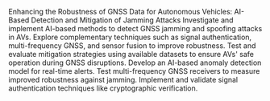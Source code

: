 Enhancing the Robustness of GNSS Data for Autonomous Vehicles: AI-Based Detection and Mitigation of Jamming Attacks
Investigate and implement AI-based methods to detect GNSS jamming and spoofing attacks in AVs.
Explore complementary techniques such as signal authentication, multi-frequency GNSS, and sensor fusion to improve robustness.
Test and evaluate mitigation strategies using available datasets to ensure AVs' safe operation during GNSS disruptions.
Develop an AI-based anomaly detection model for real-time alerts.
Test multi-frequency GNSS receivers to measure improved robustness against jamming.
Implement and validate signal authentication techniques like cryptographic verification.
